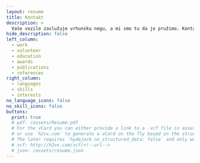 ```yaml
---
layout: resume
title: Kontakt
description: >
  Vaše vozilo zaslužuje vrhunsku negu, a mi smo tu da je pružimo. Kontaktirajte nas putem telefona na [065 019 012](tel:+38765019012) kako biste rezervisali termin ili saznali više o našim uslugama pranja automobila. Vaš automobil će vam biti zahvalan! 🚗💦
hide_description: false
left_column:
  - work
  - volunteer
  - education
  - awards
  - publications
  - references
right_column:
  - languages
  - skills
  - interests
no_language_icons: false
no_skill_icons: false
buttons:
  print: true
  # pdf: /assets/Resume.pdf
  # For the vCard you can either provide a link to a .vcf file in assets (see `pdf` above),
  # or use `h2vx.com` to generate a vCard on the fly based on the structured data of the resume page.
  # The later requires `hydejack.no_structured_data: false` and only works once the site is deployed to a public URL.
  # vcf: http://h2vx.com/vcf/<!--url-->
  # json: /assets/resume.json
---
```

